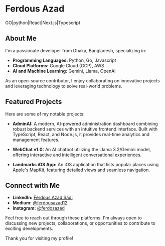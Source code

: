 # Ferdous Azad
GO|python|React|Next.js|Typescript


## About Me

I'm a passionate developer from Dhaka, Bangladesh, specializing in:

- **Programming Languages:** Python, Go, Javascript
- **Cloud Platforms:** Google Cloud (GCP), AWS
- **AI and Machine Learning:** Gemini, Llama, OpenAI

As an open-source contributor, I enjoy collaborating on innovative projects and leveraging technology to solve real-world problems.

## Featured Projects

Here are some of my notable projects:

- **AdminAI:** A modern, AI-powered administration dashboard combining robust backend services with an intuitive frontend interface. Built with TypeScript, React, and Node.js, it provides real-time analytics and management features.

- **WebChat v1.0:** An AI chatbot utilizing the Llama 3.2/Gemini model, offering interactive and intelligent conversational experiences.

- **Landmarks iOS App:** An iOS application that lists popular places using Apple's MapKit, featuring detailed views and seamless navigation.

## Connect with Me

- **LinkedIn:** [Ferdous Azad Sadi](https://www.linkedin.com/in/ferdous-azad-sadi-8b392385)
- **Medium:** [@ferdousazad12](https://medium.com/@ferdousazad12)
- **Instagram:** [@ferdosazad](https://www.instagram.com/ferdosazad)

Feel free to reach out through these platforms. I'm always open to discussing new projects, collaborations, or opportunities to contribute to exciting developments.

Thank you for visiting my profile!
